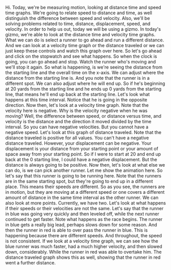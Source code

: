 Hi. Today, we're be measuring motion, looking at distance time and speed time graphs. We're going to relate speed to distance and time, as well distinguish the difference between speed and velocity. Also, we'll be solving problems related to time, distance, displacement, speed, and velocity. In order to help us out, today we will be using a gizmo.
In today's gizmo, we're able to look at the distance time and velocity time graphs. What we can do is select a runner to go ahead and run a different distance. And we can look at a velocity time graph or the distance traveled or we can just keep these controls and watch this graph over here. So let's go ahead and click on the stopwatch
and see what happens. So when the clock is going, you can go ahead and stop. Watch the runner who's moving and we'll stop it again. So what is happening, is we're seeing the distance from the starting line and the overall time on the x-axis. We can adjust where the distance from the starting line is. And you note that the runner is in a different spot.
We can also adjust where he will end up. So if he's beginning at 20 yards from the starting line and he ends up 0 yards from the starting line, that means he'll end up back at the starting line. Let's look what happens at this time interval. Notice that he is going in the opposite direction. Now then, let's look at a velocity time graph. Note that the velocity here is negative.
Why is the velocity negative when he was moving? Well, the difference between speed, or distance versus time, and velocity is the distance and the direction it moved divided by the time interval. So you can have negative velocities. But you cannot have a negative speed. Let's look at this graph of distance traveled. Note that the distance traveled is
positive for all values. You can't have a negative distance traveled. However, your displacement can be negative. Your displacement is your distance from your starting point or your amount of space away from your starting point. So if I were to start at 20 and end up back at the 0 starting line, I could have a negative displacement. But the distance is always going to be positive.
Now then, let's look at what else we can do, is we can pick another runner. Let me show the animation here. So let's say that this runner is going to be running here. Note that the runners are in the same starting spot, but they're going to end up in a different place. This means their speeds are different. So as you see, the runners are in motion, but they are moving
at a different speed or one covers a different amount of distance in the same time interval as the other runner. We can also look at more points. Currently, we have two. Let's look at what happens if their speeds or their velocities are not the same. Let's say that the runner in blue was going very quickly and then leveled off, while the next runner continued to
get faster. Note what happens as the race begins. The runner in blue gets a really big lead, perhaps slows down for some reason. And then the runner in red is able to over pass the runner in blue. This is happening because there are different speeds. And throughout, the speed is not consistent.
If we look at a velocity time graph, we can see how the blue runner was much faster, had a much higher velocity, and then slowed down, considerably. While the runner in red was able to overtake him. The distance traveled graph shows this as well, showing that the runner in red went a further distance.
